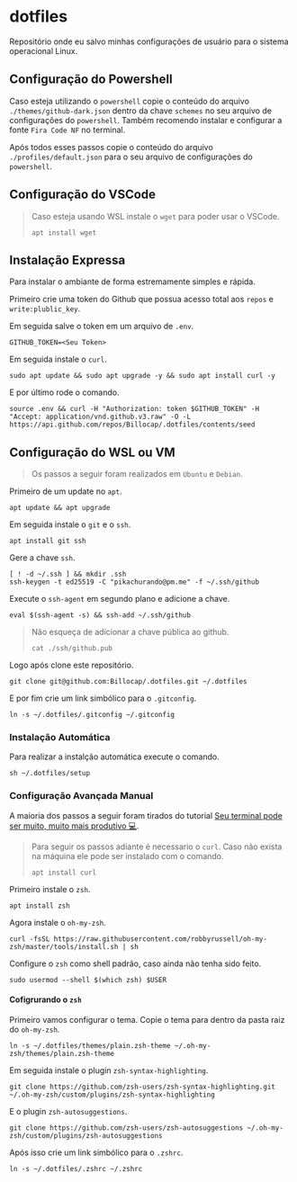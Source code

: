 # dotfiles

Repositório onde eu salvo minhas configurações de usuário para o sistema operacional Linux.

## Configuração do Powershell

Caso esteja utilizando o `powershell` copie o conteúdo do arquivo `./themes/github-dark.json` dentro da chave `schemes` no seu arquivo de configurações do `powershell`. Também recomendo instalar e configurar a fonte `Fira Code NF` no terminal.

Após todos esses passos copie o conteúdo do arquivo `./profiles/default.json` para o seu arquivo de configurações do `powershell`.

## Configuração do VSCode

> Caso esteja usando WSL instale o `wget` para poder usar o VSCode.
>
> ```
> apt install wget
> ```

## Instalação Expressa

Para instalar o ambiante de forma estremamente simples e rápida.

Primeiro crie uma token do Github que possua acesso total aos `repos` e `write:plublic_key`.

Em seguida salve o token em um arquivo de `.env`.

```
GITHUB_TOKEN=<Seu Token>
```

Em seguida instale o `curl`.

```shell
sudo apt update && sudo apt upgrade -y && sudo apt install curl -y
```

E por último rode o comando.

```shell
source .env && curl -H "Authorization: token $GITHUB_TOKEN" -H "Accept: application/vnd.github.v3.raw" -O -L https://api.github.com/repos/Billocap/.dotfiles/contents/seed
```

## Configuração do WSL ou VM

> Os passos a seguir foram realizados em `Ubuntu` e `Debian`.

Primeiro de um update no `apt`.

```shell
apt update && apt upgrade
```

Em seguida instale o `git` e o `ssh`.

```shell
apt install git ssh
```

Gere a chave `ssh`.

```shell
[ ! -d ~/.ssh ] && mkdir .ssh
ssh-keygen -t ed25519 -C "pikachurando@pm.me" -f ~/.ssh/github
```

Execute o `ssh-agent` em segundo plano e adicione a chave.

```shell
eval $(ssh-agent -s) && ssh-add ~/.ssh/github
```

> Não esqueça de adicionar a chave pública ao github.
>
> ```shell
> cat ./ssh/github.pub
> ```

Logo após clone este repositório.

```shell
git clone git@github.com:Billocap/.dotfiles.git ~/.dotfiles
```

E por fim crie um link simbólico para o `.gitconfig`.

```shell
ln -s ~/.dotfiles/.gitconfig ~/.gitconfig
```

### Instalação Automática

Para realizar a instalção automática execute o comando.

```shell
sh ~/.dotfiles/setup
```

### Configuração Avançada Manual

A maioria dos passos a seguir foram tirados do tutorial [Seu terminal pode ser muito, muito mais produtivo 💻](https://ivanaugustobd.medium.com/seu-terminal-pode-ser-muito-muito-mais-produtivo-3159c8ef77b2).

> Para seguir os passos adiante é necessario o `curl`. Caso não exista na máquina ele pode ser instalado com o comando.
>
> ```shell
> apt install curl
> ```

Primeiro instale o `zsh`.

```shell
apt install zsh
```

Agora instale o `oh-my-zsh`.

```shell
curl -fsSL https://raw.githubusercontent.com/robbyrussell/oh-my-zsh/master/tools/install.sh | sh
```

Configure o `zsh` como shell padrão, caso ainda não tenha sido feito.

```shell
sudo usermod --shell $(which zsh) $USER
```

#### Cofigrurando o `zsh`

Primeiro vamos configurar o tema. Copie o tema para dentro da pasta raiz do `oh-my-zsh`.

```shell
ln -s ~/.dotfiles/themes/plain.zsh-theme ~/.oh-my-zsh/themes/plain.zsh-theme
```

Em seguida instale o plugin `zsh-syntax-highlighting`.

```shell
git clone https://github.com/zsh-users/zsh-syntax-highlighting.git ~/.oh-my-zsh/custom/plugins/zsh-syntax-highlighting
```

E o plugin `zsh-autosuggestions`.

```shell
git clone https://github.com/zsh-users/zsh-autosuggestions ~/.oh-my-zsh/custom/plugins/zsh-autosuggestions
```

Após isso crie um link simbólico para o `.zshrc`.

```shell
ln -s ~/.dotfiles/.zshrc ~/.zshrc
```
